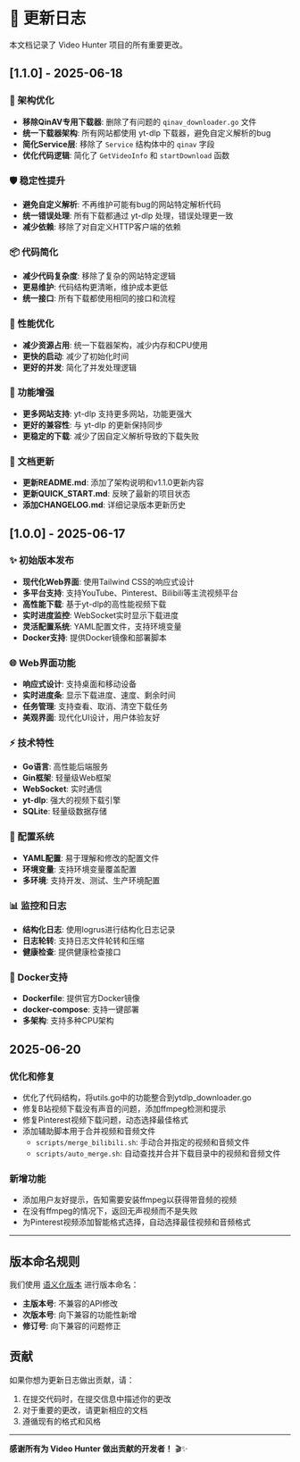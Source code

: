 # 📝 更新日志

本文档记录了 Video Hunter 项目的所有重要更改。

## [1.1.0] - 2025-06-18

### 🔧 架构优化
- **移除QinAV专用下载器**: 删除了有问题的 `qinav_downloader.go` 文件
- **统一下载器架构**: 所有网站都使用 yt-dlp 下载器，避免自定义解析的bug
- **简化Service层**: 移除了 `Service` 结构体中的 `qinav` 字段
- **优化代码逻辑**: 简化了 `GetVideoInfo` 和 `startDownload` 函数

### 🛡️ 稳定性提升
- **避免自定义解析**: 不再维护可能有bug的网站特定解析代码
- **统一错误处理**: 所有下载都通过 yt-dlp 处理，错误处理更一致
- **减少依赖**: 移除了对自定义HTTP客户端的依赖

### 📦 代码简化
- **减少代码复杂度**: 移除了复杂的网站特定逻辑
- **更易维护**: 代码结构更清晰，维护成本更低
- **统一接口**: 所有下载都使用相同的接口和流程

### 🚀 性能优化
- **减少资源占用**: 统一下载器架构，减少内存和CPU使用
- **更快的启动**: 减少了初始化时间
- **更好的并发**: 简化了并发处理逻辑

### 🎯 功能增强
- **更多网站支持**: yt-dlp 支持更多网站，功能更强大
- **更好的兼容性**: 与 yt-dlp 的更新保持同步
- **更稳定的下载**: 减少了因自定义解析导致的下载失败

### 📝 文档更新
- **更新README.md**: 添加了架构说明和v1.1.0更新内容
- **更新QUICK_START.md**: 反映了最新的项目状态
- **添加CHANGELOG.md**: 详细记录版本更新历史

## [1.0.0] - 2025-06-17

### ✨ 初始版本发布
- **现代化Web界面**: 使用Tailwind CSS的响应式设计
- **多平台支持**: 支持YouTube、Pinterest、Bilibili等主流视频平台
- **高性能下载**: 基于yt-dlp的高性能视频下载
- **实时进度监控**: WebSocket实时显示下载进度
- **灵活配置系统**: YAML配置文件，支持环境变量
- **Docker支持**: 提供Docker镜像和部署脚本

### 🌐 Web界面功能
- **响应式设计**: 支持桌面和移动设备
- **实时进度条**: 显示下载进度、速度、剩余时间
- **任务管理**: 支持查看、取消、清空下载任务
- **美观界面**: 现代化UI设计，用户体验友好

### ⚡ 技术特性
- **Go语言**: 高性能后端服务
- **Gin框架**: 轻量级Web框架
- **WebSocket**: 实时通信
- **yt-dlp**: 强大的视频下载引擎
- **SQLite**: 轻量级数据存储

### 🔧 配置系统
- **YAML配置**: 易于理解和修改的配置文件
- **环境变量**: 支持环境变量覆盖配置
- **多环境**: 支持开发、测试、生产环境配置

### 📊 监控和日志
- **结构化日志**: 使用logrus进行结构化日志记录
- **日志轮转**: 支持日志文件轮转和压缩
- **健康检查**: 提供健康检查接口

### 🐳 Docker支持
- **Dockerfile**: 提供官方Docker镜像
- **docker-compose**: 支持一键部署
- **多架构**: 支持多种CPU架构

## 2025-06-20

### 优化和修复
- 优化了代码结构，将utils.go中的功能整合到ytdlp_downloader.go
- 修复B站视频下载没有声音的问题，添加ffmpeg检测和提示
- 修复Pinterest视频下载问题，动态选择最佳格式
- 添加辅助脚本用于合并视频和音频文件
  - `scripts/merge_bilibili.sh`: 手动合并指定的视频和音频文件
  - `scripts/auto_merge.sh`: 自动查找并合并下载目录中的视频和音频文件

### 新增功能
- 添加用户友好提示，告知需要安装ffmpeg以获得带音频的视频
- 在没有ffmpeg的情况下，返回无声视频而不是失败
- 为Pinterest视频添加智能格式选择，自动选择最佳视频和音频格式

---

## 版本命名规则

我们使用 [语义化版本](https://semver.org/lang/zh-CN/) 进行版本命名：

- **主版本号**: 不兼容的API修改
- **次版本号**: 向下兼容的功能性新增
- **修订号**: 向下兼容的问题修正

## 贡献

如果你想为更新日志做出贡献，请：

1. 在提交代码时，在提交信息中描述你的更改
2. 对于重要的更改，请更新相应的文档
3. 遵循现有的格式和风格

---

**感谢所有为 Video Hunter 做出贡献的开发者！** 🎬✨ 